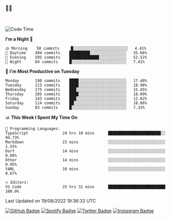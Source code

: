 ### 🤙🍺

<!-- <a href="https://github-readme-stats.vercel.app/api?username=hzak2xx&count_private=true&show_icons=true&theme=dracula">
  <img align="center" src="https://github-readme-stats.vercel.app/api?username=hzak2xx&count_private=true&show_icons=true&theme=dracula" />
</a>
</br> -->
</br>

<!--START_SECTION:waka-->
![Code Time](http://img.shields.io/badge/Code%20Time-0%20secs-blue)

**I'm a Night 🦉** 

```text
🌞 Morning    50 commits     █░░░░░░░░░░░░░░░░░░░░░░░░   4.41% 
🌆 Daytime    404 commits    █████████░░░░░░░░░░░░░░░░   35.66% 
🌃 Evening    595 commits    █████████████░░░░░░░░░░░░   52.52% 
🌙 Night      84 commits     █░░░░░░░░░░░░░░░░░░░░░░░░   7.41%

```
📅 **I'm Most Productive on Tuesday** 

```text
Monday       198 commits    ████░░░░░░░░░░░░░░░░░░░░░   17.48% 
Tuesday      215 commits    ████░░░░░░░░░░░░░░░░░░░░░   18.98% 
Wednesday    175 commits    ███░░░░░░░░░░░░░░░░░░░░░░   15.45% 
Thursday     205 commits    ████░░░░░░░░░░░░░░░░░░░░░   18.09% 
Friday       143 commits    ███░░░░░░░░░░░░░░░░░░░░░░   12.62% 
Saturday     114 commits    ██░░░░░░░░░░░░░░░░░░░░░░░   10.06% 
Sunday       83 commits     █░░░░░░░░░░░░░░░░░░░░░░░░   7.33%

```


📊 **This Week I Spent My Time On** 

```text
💬 Programming Languages: 
TypeScript               24 hrs 10 mins      ███████████████████████░░   94.73% 
Markdown                 23 mins             ░░░░░░░░░░░░░░░░░░░░░░░░░   1.55% 
Dart                     14 mins             ░░░░░░░░░░░░░░░░░░░░░░░░░   0.96% 
Other                    14 mins             ░░░░░░░░░░░░░░░░░░░░░░░░░   0.95% 
YAML                     10 mins             ░░░░░░░░░░░░░░░░░░░░░░░░░   0.67%

🔥 Editors: 
VS Code                  25 hrs 31 mins      █████████████████████████   100.0%

```


 Last Updated on 19/08/2022 19:36:33 UTC
<!--END_SECTION:waka-->

[![GitHub Badge](https://img.shields.io/badge/GitHub-100000?style=for-the-badge&logo=github&logoColor=white)](https://github.com/hzak2xx)
[![Spotify Badge](https://img.shields.io/badge/Spotify-1ED760?&style=for-the-badge&logo=spotify&logoColor=white)](https://open.spotify.com/user/uf90s6sbbh75a1mt44clkhkvf)
[![Twitter Badge](https://img.shields.io/badge/Twitter-1DA1F2?style=for-the-badge&logo=twitter&logoColor=white)](https://twitter.com/hzak2xx)
[![Instagram Badge](https://img.shields.io/badge/Instagram-E4405F?style=for-the-badge&logo=instagram&logoColor=white)](https://www.instagram.com/hzak2xx/)
